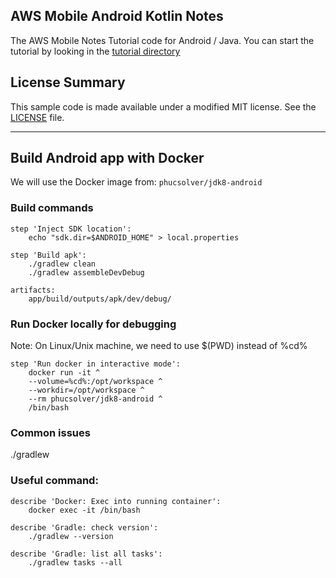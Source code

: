 ## AWS Mobile Android Kotlin Notes

The AWS Mobile Notes Tutorial code for Android / Java.  You can start the tutorial by looking
in the [tutorial directory](./tutorial/index.md)

## License Summary

This sample code is made available under a modified MIT license. See the [LICENSE](./LICENSE) file.

---
## Build Android app with Docker
We will use the Docker image from: `phucsolver/jdk8-android`

### Build commands
```
step 'Inject SDK location':
    echo "sdk.dir=$ANDROID_HOME" > local.properties

step 'Build apk':
    ./gradlew clean
    ./gradlew assembleDevDebug

artifacts:
    app/build/outputs/apk/dev/debug/

```

### Run Docker locally for debugging
Note: On Linux/Unix machine, we need to use $(PWD) instead of %cd%
```
step 'Run docker in interactive mode':    
    docker run -it ^
    --volume=%cd%:/opt/workspace ^
    --workdir=/opt/workspace ^
    --rm phucsolver/jdk8-android ^
    /bin/bash    
```

### Common issues
 ./gradlew

### Useful command:
```
describe 'Docker: Exec into running container':
    docker exec -it /bin/bash

describe 'Gradle: check version':
    ./gradlew --version

describe 'Gradle: list all tasks':
    ./gradlew tasks --all
```